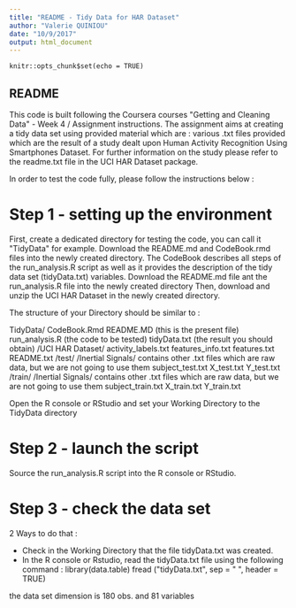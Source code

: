 ```yaml
---
title: "README - Tidy Data for HAR Dataset"
author: "Valerie QUINIOU"
date: "10/9/2017"
output: html_document
---
```


```{r setup, include=FALSE}
knitr::opts_chunk$set(echo = TRUE)
```

## README
This code is built following the Coursera courses "Getting and Cleaning Data" - Week 4 / Assignment instructions.
The assignment aims at creating a tidy data set using provided material which are :
various .txt files provided which are the result of a study dealt upon Human Activity Recognition Using Smartphones Dataset. For further information on the study please refer to the readme.txt file in the UCI HAR Dataset package.

In order to test the code fully, please follow the instructions below : 

# Step 1 - setting up the environment
First, create a dedicated directory for testing the code, you can call it "TidyData" for example.
Download the README.md and CodeBook.rmd files into the newly created directory. The CodeBook describes all steps of the run_analysis.R script as well as it provides the description of the tidy data set (tidyData.txt) variables.
Download the README.md file ant the run_analysis.R file into the newly created directory
Then, download and unzip the UCI HAR Dataset in the newly created directory.

The structure of your Directory should be similar to : 

TidyData/
        CodeBook.Rmd
        README.MD (this is the present file)
        run_analysis.R (the code to be tested)
        tidyData.txt (the result you should obtain)
        /UCI HAR Dataset/
                activity_labels.txt
                features_info.txt
                features.txt
                README.txt
                /test/
                        /Inertial Signals/
                                contains other .txt files which are raw data, but we are not going to use them
                        subject_test.txt
                        X_test.txt
                        Y_test.txt
                /train/
                        /Inertial Signals/
                                contains other .txt files which are raw data, but we are not going to use them
                        subject_train.txt
                        X_train.txt
                        Y_train.txt
                
Open the R console or RStudio and set your Working Directory to the TidyData directory

# Step 2 - launch the script
Source the run_analysis.R script into the R console or RStudio.

# Step 3 - check the data set
2 Ways to do that : 
- Check in the Working Directory that the file tidyData.txt was created.
- In the R console or Rstudio, read the tidyData.txt file using the following command : 
        library(data.table)
        fread ("tidyData.txt", sep = " ", header = TRUE)
        
the data set dimension is 180 obs. and 81 variables        
        

